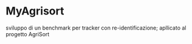 # MyAgrisort
sviluppo di un benchmark per tracker con re-identificazione; apllicato al progetto AgriSort

